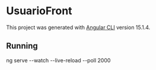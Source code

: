 # UsuarioFront

This project was generated with [Angular CLI](https://github.com/angular/angular-cli) version 15.1.4.

## Running 

ng serve --watch --live-reload --poll 2000


